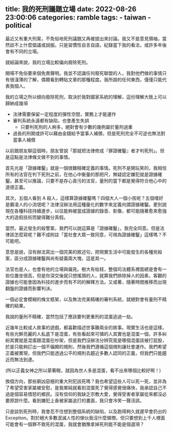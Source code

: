 title: 我的死刑議題立場
date: 2022-08-26 23:00:06
categories: ramble
tags:
    - taiwan
    - political
---

最近又有重大刑案，不免俗地死刑議題又再被提出來討論。我又不是意見領袖，當然談不上什麼倡議或說服。只是習慣性自言自語，紀錄當下我的看法，或許多年後會有不同的立場。

就結論來說，我的立場比較偏向廢除死刑。

<!-- more -->

開場不免俗要來個免責聲明。我並不認識任何廢死聯盟的人，我對他們做的事情只有很淺薄的了解，偶爾看到轉貼文章的那種程度。我所說的任何東西，僅僅只能代表我個人。

我的立場之所以傾向廢除死刑，取決於我對國家系統的理解，這份理解大致上可以歸納成幾項

* 法律需要保留一定程度的彈性空間，實務上才能運作
* 審判系統永遠都有缺陷，也會產生失誤
    * 只要判死刑的人夠多，絕對會有少數的幾例屬於量刑過重
* 過長的刑期或許可以藉由金錢給予當事人補償，但是死刑完全不可逆也無法對當事人補償

以前跟朋友聊這個時，朋友曾說「那就把法律修成『罪證確鑿』者才判死刑」。但是這點是法律條文做不到的事情。

首先光是「證據確鑿」就是一個很難精確定義的事情。死刑不是開玩笑的，我相信所有的法官在判下死刑之前，在他心中衡量的那把尺，無疑認定嫌犯就是證據確鑿。甚至可以推論，只要不是存心貪污的法官，量刑的當下都是覺得符合他心中的道德正義。

其次，五個人看到 A 殺人，這樣算證據確鑿嗎？四個大人一個小孩呢？五個嗜好是霸凌人的小流氓呢？法律沒辦法用這種量化的數字來定義何謂證據確鑿。更別說現在各種科技持續進步，以往能夠被當成證據的錄音、影像，都可能隨著愈來愈強大的造假技術而變得難分真假。

當然，最近發生的殺警案，我們可以說這算是「證據確鑿」，我完全同意。但是法律該怎麼寫呢？難不成附註「當社會大眾一致同意，可視為證據確鑿」這樣嗎？不可能吧。

意思是說，沒有辦法寫出一個完美的敘述句，把現實生活中可能發生的各種兇殺案，區分成證據確鑿與尚有疑義兩大塊，這是其一。

法官也是人，也會有他的立場與偏見。樹大有枯枝，整個司法體系裡面總是會有一些位置坐很高，但是你深交後就只想搖頭的人，就算我們排除掉人的因素，客觀的證據也可能會因為科技的進步而有不同的解釋方法。又或著，隨著時間推移而出現翻盤的證據而影響判決。

一個必定會模糊的條文框架，以及無法完美精確的審判系統，就絕對會有量刑不精確的結果。

我說的量刑不精確，當然包括了應該要判更重刑的混蛋逃過一劫。

近幾年比較成人故事的遊戲，都喜歡描述世事難兩全的故事。現實生活也是這樣，有些光鮮亮麗的人私底下是混蛋，有些看起來可憐的人其實也是混蛋一個，許多糾紛其實就是混蛋跟混蛋在吵架，但是我們沒辦法分辨究竟是哪個混蛋該被打屁股，於是只能夠訂出一個不偏頗的規則，然後我們遵循這個規則讓社會運作。我們希望正義被實現，但我們只能透過公平的規則去趨近多數人認同的正義，但我們只能趨近而無法到達。

(所以正義女神之所以蒙著眼，就因為世人多是混蛋，看不出來哪個比較好啊！)

換個方向，那些窮凶惡極的重大刑犯該死嗎？我也希望這些人可以死一死，並非為了希望受害家屬被安慰，是我單純就看到混蛋死了覺得感覺很痛快，我承認自己不過是個容易憤怒的鄉民。沒有信仰的我缺乏宗教大愛，覺得受害者家屬從來都沒必要原諒什麼。看到嫌犯上香被家屬追打的畫面，我只會冷笑一聲活該。

只是談到死刑時，我會忍不住想到整個系統的缺陷，以及跑得夠久就遲早會扔出的 Exception。對於絕大多數泯滅人性的傢伙我沒什麼憐憫，但只要想到上千人裡面可能會有一個罪不致死的混蛋，我就會猶豫拿掉死刑能不能是個選項？

